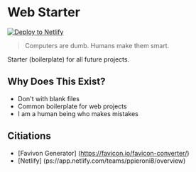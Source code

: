 # Web Starter

[![Deploy to Netlify](https://www.netlify.com/img/deploy/button.svg)](https://app.netlify.com/start/deploy?repository=https://github.com/ewuweblab/web-starter)


> Computers are dumb. Humans make them smart.

Starter (boilerplate) for all future projects.

## Why Does This Exist?
* Don't with blank files
* Common boilerplate for web projects
* I am a human being who makes mistakes

## Citiations
* [Favivon Generator] (https://favicon.io/favicon-converter/)
* [Netlify] (ps://app.netlify.com/teams/ppieroni8/overview)